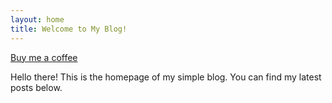 ```yaml
---
layout: home
title: Welcome to My Blog!
---
```

[Buy me a coffee](https://coff.ee/skydecayyt) 

Hello there! This is the homepage of my simple blog.
You can find my latest posts below.
